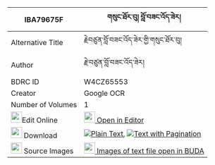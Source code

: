 |IBA79675F|གསུང་ཐོར་བུ། བློ་བཟང་འོད་ཟེར། 
| --- | --- 
|Alternative Title |རྗེབཙུན་བློ་བཟང་འོད་ཟེར་གྱི་གསུང་ཐོར་བུ།
|Author| རྗེ་བཙུན་བློ་བཟང་འོད་ཟེར།
|BDRC ID | W4CZ65553
|Creator | Google OCR
|Number of Volumes| 1
|<img width="25" src="https://img.icons8.com/color/25/000000/edit-property.png">Edit Online| [<img width="25" src="https://avatars.githubusercontent.com/u/45091458?s=200&v=4"> Open in Editor](http://editor.openpecha.org/IBA79675F)
|<img width="25" src="https://img.icons8.com/fluent/48/000000/download-2.png"/>  Download | [![](https://img.icons8.com/color/20/000000/txt.png)Plain Text](https://github.com/Openpecha/IBA79675F/releases/download/v1/sung_torbu_lozang_ozer_plain_IBA79675F.zip), [![](https://img.icons8.com/color/20/000000/txt.png)Text with Pagination](https://github.com/Openpecha/IBA79675F/releases/download/v1/sung_torbu_lozang_ozer_pages_IBA79675F.zip)
|<img width="25" src="https://img.icons8.com/plasticine/100/000000/pictures-folder.png"/>  Source Images | [<img width="25" src="https://library.bdrc.io/icons/BUDA-small.svg"> Images of text file open in BUDA](https://library.bdrc.io/show/bdr:W4CZ65553)